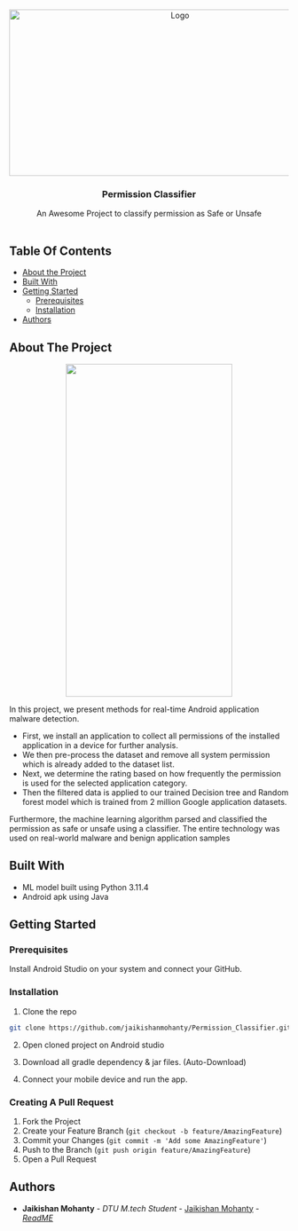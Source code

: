<br/>
<p align="center">
  <a href="https://github.com/ShaanCoding/Permission_Classifier">
    <img src="https://socialify.git.ci/jaikishanmohanty/Permission_Classifier/image?language=1&owner=1&name=1&stargazers=1&theme=Light" alt="Logo" width="600" height="300">
  </a>

  <h3 align="center">Permission Classifier</h3>

  <p align="center">
    An Awesome Project to classify permission as Safe or Unsafe
    <br/>
    <br/>
  </p>
</p>



## Table Of Contents

* [About the Project](#about-the-project)
* [Built With](#built-with)
* [Getting Started](#getting-started)
  * [Prerequisites](#prerequisites)
  * [Installation](#installation)
* [Authors](#authors)

## About The Project

<div style="display: flex; justify-content: center;">
  <img src="https://github.com/jaikishanmohanty/Permission_Classifier/assets/62710109/1f93b9a5-6a54-4949-b81d-f1449dede2a5" width="300" height="600">
</div>

In this project, we present methods for real-time Android application malware detection. 
* First, we install an application to collect all permissions of the installed application in a device for further analysis. 
* We then pre-process the dataset and remove all system permission which is already added to the dataset list. 
* Next, we determine the rating based on how frequently the permission is used for the selected application category. 
* Then the filtered data is applied to our trained Decision tree and Random forest model which is trained from 2 million Google application datasets. 

Furthermore, the machine learning algorithm parsed and classified the permission as safe or unsafe using a classifier. The entire technology was used on real-world malware and benign application samples


## Built With

* ML model built using Python 3.11.4
* Android apk using Java

## Getting Started


### Prerequisites

Install Android Studio on your system and connect your GitHub.

### Installation

1. Clone the repo

```sh
git clone https://github.com/jaikishanmohanty/Permission_Classifier.git
```

2. Open cloned project on Android studio

3. Download all gradle dependency & jar files. (Auto-Download)

4. Connect your mobile device and run the app.


### Creating A Pull Request

1. Fork the Project
2. Create your Feature Branch (`git checkout -b feature/AmazingFeature`)
3. Commit your Changes (`git commit -m 'Add some AmazingFeature'`)
4. Push to the Branch (`git push origin feature/AmazingFeature`)
5. Open a Pull Request

## Authors

* **Jaikishan Mohanty** - *DTU M.tech Student* - [Jaikishan Mohanty](https://github.com/jaikishanmohanty) - [*ReadME*](https://jaikishanmohanty.github.io/)


